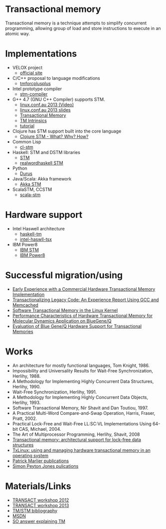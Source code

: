 Transactional memory
====================

Transactional memory is a technique attempts to simplify concurrent
programming, allowing group of load and store instructions to execute in an
atomic way.

Implementations
===============

* VELOX project
    * [official site](http://www.velox-project.eu/)
* C/C++ proposal to language modifications
    * [tmforcplusplus](https://sites.google.com/site/tmforcplusplus/)
* Intel prototype compiler
    * [stm-compiler](http://software.intel.com/en-us/articles/intel-c-stm-compiler-prototype-edition/)
* G++ 4.7 (GNU C++ Compiler) supports STM.
    * [linux.conf.au 2013 (Video)](http://youtu.be/y906i0xtP8E)
    * [linux.conf.au 2013 slides](http://www-users.cs.umn.edu/~boutcher/stm/)
    * [Transactional Memory](http://gcc.gnu.org/wiki/TransactionalMemory)
    * [TM Intrinsics](http://gcc.gnu.org/onlinedocs/gcc/X86-transactional-memory-intrinsics.html)
    * [tutorial](http://pmarlier.free.fr/gcc-tm-tut.html)
* Clojure has STM support built into the core language
    * [Clojure STM - What? Why? How?](http://sw1nn.com/blog/2012/04/11/clojure-stm-what-why-how/)
* Common Lisp
    * [cl-stm](http://common-lisp.net/project/cl-stm/)
* Haskell: STM and DSTM libraries
    * [STM](http://www.haskell.org/haskellwiki/Software_transactional_memory)
    * [realwordhaskell STM](http://book.realworldhaskell.org/read/software-transactional-memory.html)
* Python
    * [Durus](http://www.mems-exchange.org/software/DurusWorks/)
* Java/Scala: Akka framework
    * [Akka STM](http://doc.akka.io/docs/akka/2.1.4/java/stm.html)
* ScalaSTM, CCSTM
    * [scala-stm](http://nbronson.github.io/scala-stm/)

Hardware support
================

* Intel Haswell architecture
    * [haskell-tm](http://www.realworldtech.com/haswell-tm/)
    * [intel-haswll-tsx](http://www.bit-tech.net/news/hardware/2012/02/09/intel-haswell-tsx/)
* IBM Power8
    * [IBM STM](http://arstechnica.com/gadgets/2011/08/ibms-new-transactional-memory-make-or-break-time-for-multithreaded-revolution/)
    * [IBM Power8](http://forums.theregister.co.uk/forum/1/2013/08/27/ibm_power8_server_chip/)

Successful migration/using
==========================

* [Early Experience with a Commercial Hardware Transactional Memory Implementation](http://www.cse.iitd.ac.in/~sbansal/csl862-os/readings/htm_experiences.pdf)
* [Transactionalizing Legacy Code: An Experience Report Using GCC and Memcached](http://transact2013.cse.lehigh.edu/vyas.pdf)
* [Software Transactional Memory in the Linux Kernel](http://cs.brown.edu/research/pubs/theses/ugrad/2012/bressler.pdf)
* [Performance Characteristics of Hardware Transactional Memory for Molecular Dynamics Application on BlueGene/Q](http://cacs.usc.edu/papers/PDSEC13-mkunaseth-HTM.pdf)
* [Evaluation of Blue Gene/Q Hardware Support for Transactional Memories](http://researcher.ibm.com/researcher/files/us-pengwu/BGQPerfPaper-final-PACT12.pdf)

Works
=====

* An architecture for mostly functional languages, Tom Knight, 1986.
* Impossibility and Universality Results for Wait-Free Synchronization, Herlihy, 1988.
* A Methodology for Implementing Highly Concurrent Data Structures, Herlihy, 1990.
* Wait-Free Synchronization, Herlihy, 1991.
* A Methodology for Implementing Highly Concurrent Data Objects, Herlihy, 1993.
* Software Transactional Memory, Nir Shavit and Dan Toutiou, 1997.
* A Practical Multi-Word Compare-and-Swap Operation, Harris, Fraser, Pratt, 2002.
* Practical Lock-Free and Wait-Free LL:SC:VL Implementations Using 64-bit CAS, Michael, 2004.
* The Art of Multiprocessor Programming, Herlihy, Shavit, 2008
* [Transactional memory: architectural support for lock-free data structures](http://cs.brown.edu/~mph/HerlihyM93/herlihy93transactional.pdf)
* [TxLinux: using and managing hardware transactional memory in an operating system](http://academic.research.microsoft.com/Paper/4122780.aspx)
* [Patrick Marlier publications](http://pmarlier.free.fr/cv.html)
* [Simon Peyton Jones pulications](https://research.microsoft.com/en-us/um/people/simonpj/papers/stm/)

Materials/Links
===============

* [TRANSACT workshop 2012](http://transact2012.cse.lehigh.edu/)
* [TRANSACT workshop 2013](http://transact2013.cse.lehigh.edu/)
* [TM/STM bibliography](http://research.cs.wisc.edu/trans-memory/biblio/index.html)
* [MSDN](http://blogs.msdn.com/b/devdev/archive/2005/10/20/483247.aspx)
* [SO answer explaining TM](http://stackoverflow.com/questions/11255640/what-is-transactional-memory)
